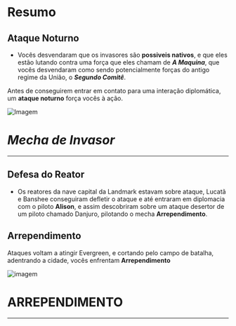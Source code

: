 # Resumo
## Ataque Noturno

- Vocês desvendaram que os invasores são **possiveis nativos**, e que eles estão lutando contra uma força que eles chamam de ***A Maquina***, que vocês desvendaram como sendo potencialmente forças do antigo regime da União, o ***Segundo Comitê***.

Antes  de conseguirem entrar em contato para uma interação diplomática, um **ataque noturno** força vocês à ação.

![Imagem](/events/Images/Ranger.jpg)

# *Mecha de Invasor*
---

## Defesa do Reator 

- Os reatores da nave capital da Landmark estavam sobre ataque, Lucatã e Banshee conseguiram defletir o ataque e até entraram em diplomacia com o piloto **Alison**, e assim descobriram sobre um ataque desertor de um piloto chamado Danjuro, pilotando o mecha **Arrependimento**.

## Arrependimento 

Ataques voltam a atingir Evergreen, e cortando pelo campo de batalha, adentrando a cidade, vocês enfrentam **Arrependimento**

![imagem](/events/Images/REGRET.jpg)

# ARREPENDIMENTO
---
